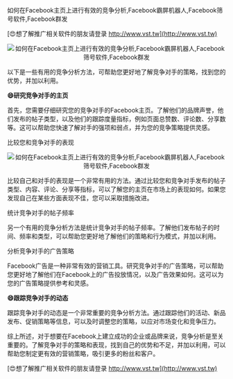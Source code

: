 如何在Facebook主页上进行有效的竞争分析,Facebook霸屏机器人,Facebook筛号软件,Facebook群发

[😍想了解推广相关软件的朋友请登录 http://www.vst.tw](http://www.vst.tw)

 <center><img src="https://vst.tw/MP4/tuiguang/png/0.png" alt="如何在Facebook主页上进行有效的竞争分析,Facebook霸屏机器人,Facebook筛号软件,Facebook群发"></center>

以下是一些有用的竞争分析方法，可帮助您更好地了解竞争对手的策略，找到您的优势，并加以利用。

**😄研究竞争对手的主页**

首先，您需要仔细研究您的竞争对手的Facebook主页。了解他们的品牌声誉，他们发布的帖子类型，以及他们的跟踪度量指标，例如页面总赞数、评论数、分享数等。这可以帮助您快速了解对手的强项和弱点，并为您的竞争策略提供灵感。

比较您和竞争对手的表现

 <center><img src="https://vst.tw/MP4/tuiguang/png/1.png" alt="如何在Facebook主页上进行有效的竞争分析,Facebook霸屏机器人,Facebook筛号软件,Facebook群发"></center>

比较自己和对手的表现是一个非常有用的方法。通过比较您和竞争对手发布的帖子类型、内容、评论、分享等指标，可以了解您的主页在市场上的表现如何。如果您发现自己在某些方面表现不佳，您可以采取措施改进。

统计竞争对手的帖子频率

另一个有用的竞争分析方法是统计竞争对手的帖子频率。了解他们发布帖子的时间、频率和类型，可以帮助您更好地了解他们的策略和行为模式，并加以利用。

分析竞争对手的广告策略

Facebook广告是一种非常有效的营销工具。研究竞争对手的广告策略，可以帮助您更好地了解他们在Facebook上的广告投放情况，以及广告效果如何。这可以为您的广告策略提供参考和灵感。

**😄跟踪竞争对手的动态**

跟踪竞争对手的动态是一个非常重要的竞争分析方法。通过跟踪他们的活动、新品发布、促销策略等信息，可以及时调整您的策略，以应对市场变化和竞争压力。

综上所述，对于想要在Facebook上建立成功的企业或品牌来说，竞争分析是至关重要的。了解竞争对手的策略和表现，找到自己的优势和不足，并加以利用，可以帮助您制定更有效的营销策略，吸引更多的粉丝和客户。

[😍想了解推广相关软件的朋友请登录 http://www.vst.tw](http://www.vst.tw)



